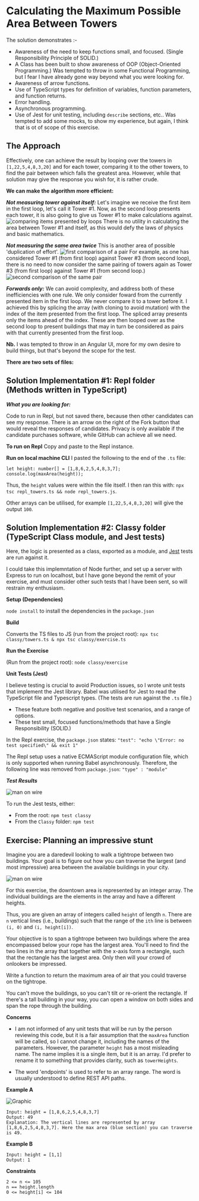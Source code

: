 # Calculating the Maximum Possible Area Between Towers

The solution demonstrates :-
- Awareness of the need to keep functions small, and focused. (Single Responsibility Principle of SOLID.)
- A Class has been built to show awareness of OOP (Object-Oriented Programming.) Was tempted to throw in some Functional Programming, but I fear I have already gone way beyond what you were looking for.
- Awareness of arrow functions.
- Use of TypeScript types for definition of variables, function parameters, and function returns.
- Error handling.
- Asynchronous programming.
- Use of Jest for unit testing, including ``describe`` sections, etc.. Was tempted to add some mocks, to show my experience, but again, I think that is ot of scope of this exercise.

## The Approach

Effectively, one can achieve the result by looping over the towers in ``[1,22,5,4,8,3,20]`` and for each tower, comparing it to the other towers, to find the pair between which falls the greatest area. However, while that solution may give the response you wish for, it is rather crude.

**We can make the algorithm more efficient:**

***Not measuring tower against itself:*** Let's imagine we receive the first item in the first loop, let's call it Tower #1. Now, as the second loop presents each tower, it is also going to give us Tower #1 to make calculations against. ![comparing items presented by loops](./assets/loops-a1-b1.png) There is no utility in calculating the area between Tower #1 and itself, as this would defy the laws of physics and basic mathematics.

***Not measuring the same area twice*** This is another area of possible 'duplication of effort'. ![first comparison of a pair](./assets/loops-a3-b1.png) For example, as one has considered Tower #1 (from first loop) against Tower #3 (from second loop), there is no need to now consider the same pairing of towers again as Tower #3 (from first loop) against Tower #1 (from second loop.) ![second comparison of the same pair](./assets//loops-a1-b3.png)

***Forwards only:*** We can avoid complexity, and address both of these inefficiencies with one rule. We only consider foward from the currently presented item in the first loop. We never compare it to a tower before it. I achieved this by splicing the array (with cloning to avoid mutation) with the index of the item presented from the first loop. The spliced array presents only the items ahead of the index. These are then looped over as the second loop to present buildings that may in turn be considered as pairs with that currently presented from the first loop.

**Nb.** I was tempted to throw in an Angular UI, more for my own desire to build things, but that's beyond the scope for the test.

**There are two sets of files:**

## Solution Implementation #1: Repl folder (Methods written in TypeScript)

***What you are looking for:***

Code to run in Repl, but not saved there, because then other candidates can see my response. There is an arrow on the right of the Fork button that would reveal the responses of candidates. Privacy is only available if the candidate purchases software, while GitHub can achieve all we need.

**To run on Repl**
Copy and paste to the Repl instance.

**Run on local machine CLI**
I pasted the following to the end of the ``.ts`` file:
```
let height: number[] = [1,8,6,2,5,4,8,3,7];
console.log(maxArea(height));
```
Thus, the ``height`` values were within the file itself.
I then ran this with: ``npx tsc repl_towers.ts && node repl_towers.js``.

Other arrays can be utilised, for example ``[1,22,5,4,8,3,20]`` will give the output ``100``.

## Solution Implementation #2: Classy folder (TypeScript Class module, and Jest tests)

Here, the logic is presented as a class, exported as a module, and [Jest](https://jestjs.io/) tests are run against it.

I could take this implemntation of Node further, and set up a server with Express to run on localhost, but I have gone beyond the remit of your exercise, and must consider other such tests that I have been sent, so will restrain my enthusiasm.

**Setup (Dependencies)**

``node install`` to install the dependencies in the ``package.json``

**Build**

Converts the TS files to JS (run from the project root):
``npx tsc classy/towers.ts & npx tsc classy/exercise.ts``

**Run the Exercise**

(Run from the project root):
``node classy/exercise``

**Unit Tests (Jest)**

I believe testing is crucial to avoid Production issues, so I wrote unit tests that implement the Jest library. Babel was utilised for Jest to read the TypeScript file and Typescript types. (The tests are run against the ``.ts`` file.)
- These feature both negative and positive test scenarios, and a range of options.
- These test small, focused functions/methods that have a Single Responsibility (SOLID.)

In the Repl exercise, the ``package.json`` states:
``"test": "echo \"Error: no test specified\" && exit 1"``

The Repl setup uses a native ECMAScript module configuration file, which is only supported when running Babel asynchronously. Therefore, the following line was removed from ``package.json``: 
``"type" : "module"``

***Test Results***

![man on wire](./assets/test_results.png)

To run the Jest tests, either:
- From the root: ``npm test classy``
- From the ``Classy`` folder: ``npm test``

## Exercise: Planning an impressive stunt

Imagine you are a daredevil looking to walk a tightrope between two buildings. Your goal is to figure out how you can traverse the largest (and most impressive) area between the available buildings in your city.

![man on wire](https://i.imgur.com/oYVqr3Y.jpg)

For this exercise, the downtown area is represented by an integer array. The individual buildings are the elements in the array and have a different heights. 

Thus, you are given an array of integers called `height` of length `n`. There are `n` vertical lines (i.e., buildings) such that the range of the `ith` line is between `(i, 0)` and `(i, height[i])`.

Your objective is to span a tightrope between two buildings where the area encompassed below your rope has the largest area. You'll need to find the two lines in the array that together with the x-axis form a rectangle, such that the rectangle has the largest area. Only then will your crowd of onlookers be impressed.

Write a function to return the maximum area of air that you could traverse on the tightrope.

You can't move the buildings, so you can't tilt or re-orient the rectangle. If there's a tall building in your way, you can open a window on both sides and span the rope through the building. 

**Concerns**

- I am not informed of any unit tests that will be run by the person reviewing this code, but it is a fair assumption that the ``maxArea`` function will be called, so I cannot change it, including the names of the parameters. However, the parameter ``height`` has a most misleading name. The name implies it is a single item, but it is an array. I'd prefer to rename it to something that provides clarity, such as ``towerHeights``.

- The word 'endpoints' is used to refer to an array range. The word is usually understood to define REST API paths.

**Example A**

![Graphic](https://i.imgur.com/8qy2wXv.jpg)

```
Input: height = [1,8,6,2,5,4,8,3,7]
Output: 49
Explanation: The vertical lines are represented by array [1,8,6,2,5,4,8,3,7]. Here the max area (blue section) you can traverse is 49.
```

**Example B**

```
Input: height = [1,1]
Output: 1
```

**Constraints**

```
2 <= n <= 105
n == height.length
0 <= height[i] <= 104
```